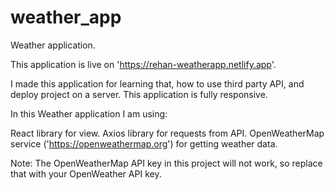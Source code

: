 # weather_app

Weather application.

This application is live on 'https://rehan-weatherapp.netlify.app'.

I made this application for learning that, how to use third party API, and deploy project on a server. This application is fully responsive.

In this Weather application I am using:

React library for view.
Axios library for requests from API.
OpenWeatherMap service ('https://openweathermap.org') for getting weather data.

Note: The OpenWeatherMap API key in this project will not work, so replace that with your OpenWeather API key.
